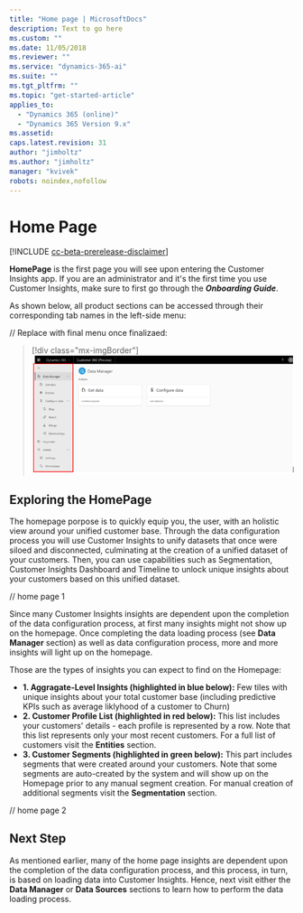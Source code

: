 ```yaml
---
title: "Home page | MicrosoftDocs"
description: Text to go here
ms.custom: ""
ms.date: 11/05/2018
ms.reviewer: ""
ms.service: "dynamics-365-ai"
ms.suite: ""
ms.tgt_pltfrm: ""
ms.topic: "get-started-article"
applies_to: 
  - "Dynamics 365 (online)"
  - "Dynamics 365 Version 9.x"
ms.assetid: 
caps.latest.revision: 31
author: "jimholtz"
ms.author: "jimholtz"
manager: "kvivek"
robots: noindex,nofollow
---
```

# Home Page

[!INCLUDE [cc-beta-prerelease-disclaimer](../includes/cc-beta-prerelease-disclaimer.md)]

**HomePage** is the first page you will see upon entering the Customer Insights app. If you are an administrator and it's the first time you use Customer Insights, make sure to first go through the ***Onboarding Guide***. 

As shown below, all product sections can be accessed through their corresponding tab names in the left-side menu:

// Replace with final menu once finalizaed:
> [!div class="mx-imgBorder"] 
> ![](media/data-manager-menu.png "Data Manager menu")

## Exploring the HomePage
The homepage porpose is to quickly equip you, the user, with an holistic view around your unified customer base. Through the data configuration process you will use Customer Insights to unify datasets that once were siloed and disconnected, culminating at the creation of a unified dataset of your customers. Then, you can use capabilities such as Segmentation, Customer Insights Dashboard and Timeline to unlock unique insights about your customers based on this unified dataset. 

// home page 1

Since many Customer Insights insights are dependent upon the completion of the data configuration process, at first many insights might not show up on the homepage. Once completing the data loading process (see **Data Manager** section) as well as data configuration process, more and more insights will light up on the homepage. 

Those are the types of insights you can expect to find on the Homepage:
- **1. Aggragate-Level Insights (highlighted in blue below):** Few tiles with unique insights about your total customer base (including predictive KPIs such as average liklyhood of a customer to Churn)
- **2. Customer Profile List (highlighted in red below):** This list includes your customers' details - each profile is represented by a row. Note that this list represents only your most recent customers. For a full list of customers visit the **Entities** section.
- **3. Customer Segments (highlighted in green below):** This part includes segments that were created around your customers. Note that some segments are auto-created by the system and will show up on the Homepage prior to any manual segment creation. For manual creation of additional segments visit the **Segmentation** section.  

// home page 2

## Next Step
As mentioned earlier, many of the home page insights are dependent upon the completion of the data configuration process, and this process, in turn, is based on loading data into Customer Insights. Hence, next visit either the **Data Manager** or **Data Sources** sections to learn how to perform the data loading process. 

 
